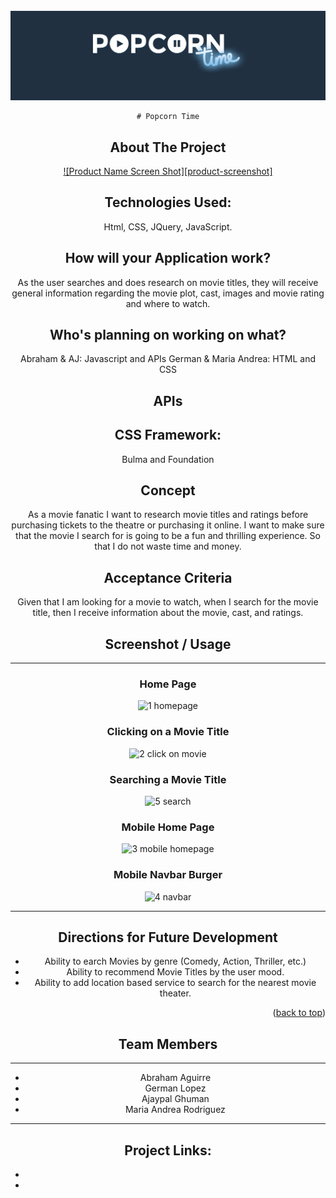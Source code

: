 <div id="top"><div>
<!--
*** This is the Readme for the Interactive Front-End project


<!-- Project Logo -->
<br />
<div align="center">
    <a href="https://github.com/aaguirre7/popcorn_time">
        <img src="./assets/images/title_banner_sm.png" alt="Popcorn time">
    <a/>
    
    # Popcorn Time

<!-- ABOUT THE PROJECT -->
## About The Project

[![Product Name Screen Shot][product-screenshot]](./assets/images/01-html-css-git-homework-demo.png)


## Technologies Used: 
Html, CSS, JQuery, JavaScript.

## How will your Application work?
As the user searches and does research on movie titles, they will receive general information regarding the movie plot, cast, images and movie rating and where to watch.

## Who's planning on working on what?
Abraham & AJ: Javascript and APIs
German & Maria Andrea: HTML and CSS 

## APIs
[Watchmode API]: (https://api.watchmode.com)
[IMDB API]: (https://imdb-api.com)

## CSS Framework: 
Bulma and Foundation

## Concept
As a movie fanatic I want to research movie titles and ratings before purchasing tickets to the theatre or purchasing it online.
I want to make sure that the movie I search for is going to be a fun and thrilling experience. So that I do not waste time and money.

## Acceptance Criteria
Given that I am looking for a movie to watch, when I search for the movie title, then I receive information about the movie, cast, and ratings.

## Screenshot / Usage
--- 
### Home Page
![1  homepage](https://user-images.githubusercontent.com/93743349/153797709-beae49b4-7d56-40a0-a718-bb0625a28db1.png)

### Clicking on a Movie Title
![2  click on movie](https://user-images.githubusercontent.com/93743349/153797715-d647e883-d2d4-4c27-aaa2-31ff4401d458.png)

### Searching a Movie Title
![5  search](https://user-images.githubusercontent.com/93743349/153797914-4c551948-c2de-4969-9c6f-38e8aab22c83.png)

### Mobile Home Page

![3  mobile homepage](https://user-images.githubusercontent.com/93743349/153797723-0386a5b8-1239-400e-829e-638e04335d2c.png)

### Mobile Navbar Burger
![4  navbar](https://user-images.githubusercontent.com/93743349/153797729-30b46e29-54c1-47e8-8d1b-f8756dfa0acb.png)

--- 

## Directions for Future Development
- Ability to earch Movies by genre (Comedy, Action, Thriller, etc.)
- Ability to recommend Movie Titles by the user mood.
- Ability to add location based service to search for the nearest movie theater.


<p align="right">(<a href="#top">back to top</a>)</p>

<!-- Team Members -->
## Team Members
--- 
- Abraham Aguirre 
- German Lopez
- Ajaypal Ghuman
- Maria Andrea Rodriguez
---
## Project Links:

* [Github Repository]: (https://github.com/aaguirre7/popcorn_time/tree/main)
* [Deployed Application]: (https://aaguirre7.github.io/popcorn_time/)


